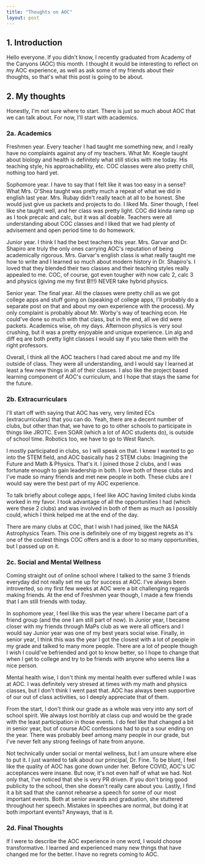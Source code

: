 ```yaml
---
title: "Thoughts on AOC"
layout: post
---
```


## 1. Introduction
Hello everyone. If you didn't know, I recently graduated from Academy of the Canyons (AOC) this month. I thought it would be interesting to reflect on my AOC experience, as well as ask some of my friends about their thoughts, so that's what this post is going to be about.

## 2. My thoughts

Honestly, I'm not sure where to start. There is just so much about AOC that we can talk about. For now, I'll start with academics.

### 2a. Academics

Freshmen year. Every teacher I had taught me something new, and I really have no complaints against any of my teachers. What Mr. Koegle taught about biology and health is definitely what still sticks with me today. His teaching style, his approachability, etc. COC classes were also pretty chill, nothing too hard yet.

Sophomore year. I have to say that I felt like it was too easy in a sense? What Mrs. O'Shea taught was pretty much a repeat of what we did in english last year. Mrs. Rubay didn't really teach at all to be honest. She would just give us packets and projects to do. I liked Ms. Siner though, I feel like she taught well, and her class was pretty light. COC did kinda ramp up as I took precalc and calc, but it was all doable. Teachers were all understanding about COC classes and I liked that we had plenty of advisement and open period time to do homework.

Junior year. I think I had the best teachers this year. Mrs. Garvar and Dr. Shapiro are truly the only ones carrying AOC's reputation of being academically rigorous. Mrs. Garvar's english class is what really taught me how to write and I learned so much about modern history in Dr. Shapiro's. I loved that they blended their two classes and their teaching styles really appealed to me. COC, of course, got even tougher with now calc 2, calc 3 and physics (giving me my first B!!!) NEVER take hybrid physics.

Senior year. The final year. All the classes were pretty chill as we got college apps and stuff going on (speaking of college apps, I'll probably do a separate post on that and about my own experience with the process). My only complaint is probably about Mr. Worby's way of teaching econ. He could've done so much with that class, but in the end, all we did were packets. Academics wise, oh my days. Afternoon physics is very soul crushing, but it was a pretty enjoyable and unique experience. Lin alg and diff eq are both pretty light classes I would say if you take them with the right professors.

Overall, I think all the AOC teachers I had cared about me and my life outside of class. They were all understanding, and I would say I learned at least a few new things in all of their classes. I also like the project based learning component of AOC's curriculum, and I hope that stays the same for the future. 

### 2b. Extracurriculars

I'll start off with saying that AOC has very, very limited ECs (extracurriculars) that you can do. Yeah, there are a decent number of clubs, but other than that, we have to go to other schools to participate in things like JROTC. Even SOAR (which a lot of AOC students do), is outside of school time. Robotics too, we have to go to West Ranch. 

I mostly participated in clubs, so I will speak on that. I knew I wanted to go into the STEM field, and AOC basically has 2 STEM clubs: Imagining the Future and Math & Physics. That's it. I joined those 2 clubs, and I was fortunate enough to gain leadership in both. I love both of these clubs and I've made so many friends and met new people in both. These clubs are I would say were the best part of my AOC experience. 

To talk briefly about college apps, I feel like AOC having limited clubs kinda worked in my favor. I took advantage of all the opportunities I had (which were these 2 clubs) and was involved in both of them as much as I possibly could, which I think helped me at the end of the day.

There are many clubs at COC, that I wish I had joined, like the NASA Astrophysics Team. This one is definitely one of my biggest regrets as it's one of the coolest things COC offers and is a door to so many opportunities, but I passed up on it. 

### 2c. Social and Mental Wellness

Coming straight out of online school where I talked to the same 3 friends everyday did not really set me up for success at AOC. I've always been introverted, so my first few weeks at AOC were a bit challenging regards making friends. At the end of Freshmen year though, I made a few friends that I am still friends with today.

In sophomore year, I feel like this was the year where I became part of a friend group (and the one I am still part of now). In Junior year, I became closer with my friends through MaPs club as we were all officers and I would say Junior year was one of my best years social wise. Finally, in senior year, I think this was the year I got the closest with a lot of people in my grade and talked to many more people. There are a lot of people though I wish I could've befriended and got to know better, so I hope to change that when I get to college and try to be friends with anyone who seems like a nice person.

Mental health wise, I don't think my mental health ever suffered while I was at AOC. I was definitely very stresed at times with my math and physics classes, but I don't think I went past that. AOC has always been supportive of our out of class activities, so I deeply appreciate that of them. 

From the start, I don't think our grade as a whole was very into any sort of school spirit. We always lost horribly at class cup and would be the grade with the least participation in those events. I do feel like that changed a bit in senior year, but of course AOC confessions had to put a sour ending on the year. There was probably beef among many people in our grade, but I've never felt any strong feelings of hate from anyone.

Not technically under social or mental wellness, but I am unsure where else to put it. I just wanted to talk about our principal, Dr. Fine. To be blunt, I feel like the quality of AOC has gone down under her. Before COVID, AOC's UC acceptances were insane. But now, it's not even half of what we had. Not only that, I've noticed that she is very PR driven. If you don't bring good publicity to the school, then she doesn't really care about you. Lastly, I find it a bit sad that she cannot rehearse a speech for some of our most important events. Both at senior awards and graduation, she stuttered throughout her speech. Mistakes in speeches are normal, but doing it at both important events? Anyways, that is it.

### 2d. Final Thoughts

If I were to describe the AOC experience in one word, I would choose transformative. I learned and experienced many new things that have changed me for the better. I have no regrets coming to AOC. 



